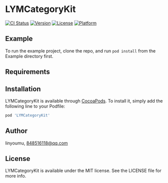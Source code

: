# LYMCategoryKit

[![CI Status](http://img.shields.io/travis/linyoumu/LYMCategoryKit.svg?style=flat)](https://travis-ci.org/linyoumu/LYMCategoryKit)
[![Version](https://img.shields.io/cocoapods/v/LYMCategoryKit.svg?style=flat)](http://cocoapods.org/pods/LYMCategoryKit)
[![License](https://img.shields.io/cocoapods/l/LYMCategoryKit.svg?style=flat)](http://cocoapods.org/pods/LYMCategoryKit)
[![Platform](https://img.shields.io/cocoapods/p/LYMCategoryKit.svg?style=flat)](http://cocoapods.org/pods/LYMCategoryKit)

## Example

To run the example project, clone the repo, and run `pod install` from the Example directory first.

## Requirements

## Installation

LYMCategoryKit is available through [CocoaPods](http://cocoapods.org). To install
it, simply add the following line to your Podfile:

```ruby
pod 'LYMCategoryKit'
```

## Author

linyoumu, 848516118@qq.com

## License

LYMCategoryKit is available under the MIT license. See the LICENSE file for more info.
